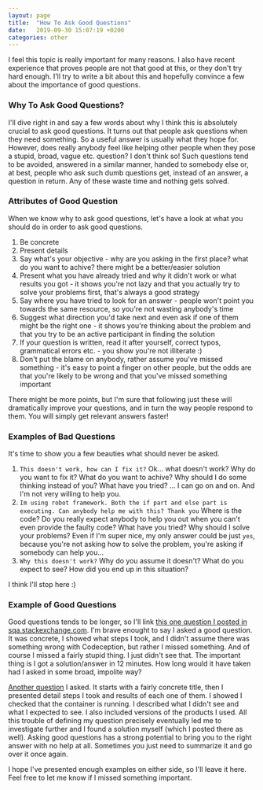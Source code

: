 ```yaml
---
layout: page
title:  "How To Ask Good Questions"
date:   2019-09-30 15:07:19 +0200
categories: other
---
```


I feel this topic is really important for many reasons. I also have recent experience that proves people are not that good at this, or they don't try hard enough. I'll try to write a bit about this and hopefully convince a few about the importance of good questions.

### Why To Ask Good Questions?

I'll dive right in and say a few words about why I think this is absolutely crucial to ask good questions. It turns out that people ask questions when they need something. So a useful answer is usually what they hope for. However, does really anybody feel like helping other people when they pose a stupid, broad, vague etc. question? I don't think so! Such questions tend to be avoided, answered in a similar manner, handed to somebody else or, at best, people who ask such dumb questions get, instead of an answer, a question in return. Any of these waste time and nothing gets solved.


### Attributes of Good Question

When we know why to ask good questions, let's have a look at what you should do in order to ask good questions.

1. Be concrete
2. Present details
3. Say what's your objective - why are you asking in the first place? what do you want to achive? there might be a better/easier solution
4. Present what you have already tried and why it didn't work or what results you got - it shows you're not lazy and that you actually try to solve your problems first, that's always a good strategy
5. Say where you have tried to look for an answer - people won't point you towards the same resource, so you're not wasting anybody's time
6. Suggest what direction you'd take next and even ask if one of them might be the right one - it shows you're thinking about the problem and that you try to be an active participant in finding the solution
7. If your question is written, read it after yourself, correct typos, grammatical errors etc. - you show you're not illiterate :)
8. Don't put the blame on anybody, rather assume you've missed something - it's easy to point a finger on other people, but the odds are that you're likely to be wrong and that you've missed something important

There might be more points, but I'm sure that following just these will dramatically improve your questions, and in turn the way people respond to them. You will simply get relevant answers faster!

### Examples of Bad Questions

It's time to show you a few beauties what should never be asked.

1. `This doesn't work, how can I fix it?` Ok... what doesn't work? Why do you want to fix it? What do you want to achive? Why should I do some thinking instead of you? What have you tried? ... I can go on and on. And I'm not very willing to help you.
2. `Im using robot framework. Both the if part and else part is executing. Can anybody help me with this? Thank you` Where is the code? Do you really expect anybody to help you out when you can't even provide the faulty code? What have you tried? Why should I solve your problems? Even if I'm super nice, my only answer could be just `yes`, because you're not asking how to solve the problem, you're asking if somebody can help you...
3. `Why this doesn't work?` Why do you assume it doesn't? What do you expect to see? How did you end up in this situation?

I think I'll stop here :)

### Example of Good Questions

Good questions tends to be longer, so I'll link [this one question I posted in sqa.stackexchange.com](https://sqa.stackexchange.com/questions/40564/codeception-test-data-in-annotation-codeception-reports-undefined-variable). I'm brave enought to say I asked a good question. It was concrete, I showed what steps I took, and I didn't assume there was something wrong with Codeception, but rather I missed something. And of course I missed a fairly stupid thing. I just didn't see that. The important thing is I got a solution/answer in 12 minutes. How long would it have taken had I asked in some broad, impolite way?

[Another question](https://superuser.com/questions/1480011/flask-app-inside-a-docker-container-is-not-served-to-localhost-when-using-docker/1480056#1480056) I asked. It starts with a fairly concrete title, then I presented detail steps I took and results of each one of them. I showed I checked that the container is running. I described what I didn't see and what I expected to see. I also included versions of the products I used. All this trouble of defining my question precisely eventually led me to investigate further and I found a solution myself (which I posted there as well). Asking good questions has a strong potential to bring you to the right answer with no help at all. Sometimes you just need to summarize it and go over it once again.

I hope I've presented enough examples on either side, so I'll leave it here. Feel free to let me know if I missed something important.
